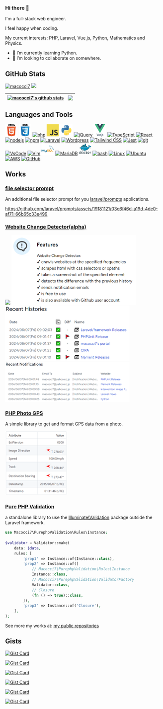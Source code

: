 ### Hi there 👋

I'm a full-stack web engineer.

I feel happy when coding.
 
My current interests: PHP, Laravel, Vue.js, Python, Mathematics and Physics.

- 🌱 I’m currently learning Python.
- 👯 I’m looking to collaborate on somewhere.

## GitHub Stats

<p align="left">
  <a href="https://github.com/macocci7/macocci7/"><img src="https://komarev.com/ghpvc/?username=macocci7" alt="macocci7" /></a>
  <a href="https://github.com/macocci7"><img height="20" src="https://img.shields.io/github/followers/macocci7?label=follow&logo=github&style=flat" /></a>
</p>

<p align="left"> 

<!--
  ![macocci7's GitHub Stats](https://github-readme-stats.vercel.app/api?username=macocci7&show_icons=true&theme=shadow_green&rank_icon=percentile&include_all_commits=true&theme=transparent)
-->

| <a href="https://github.com/macocci7/macocci7"><img align="center" src="https://github-readme-stats.vercel.app/api?username=macocci7&show_icons=true&theme=shadow_green&rank_icon=percentile&include_all_commits=true&theme=transparent&hide_border=true" alt="macocci7's github stats" /></a> | <a href="https://github.com/macocci7/macocci7"><img align="center" src="https://github-readme-stats.vercel.app/api/top-langs/?username=macocci7&layout=compact&theme=buefy&hide_border=true" /></a> |
| ------------- | ------------- |

</p>

## Languages and Tools

<a href="https://www.w3.org/html/" target="_blank" rel="noreferrer"><img src="https://raw.githubusercontent.com/devicons/devicon/master/icons/html5/html5-original-wordmark.svg" alt="html5" width="40" height="40"/></a>
<a href="https://www.w3schools.com/css/" target="_blank" rel="noreferrer"><img src="https://raw.githubusercontent.com/devicons/devicon/master/icons/css3/css3-original-wordmark.svg" alt="css3" width="40" height="40"/></a>
<a href="https://www.php.net" target="_blank" rel="noreferrer"><img src="https://user-images.githubusercontent.com/25181517/183570228-6a040b9f-3ddf-47a2-a201-743121dac664.png" alt="php" width="40" height="40"/></a>
<a href="https://developer.mozilla.org/en-US/docs/Web/JavaScript" target="_blank" rel="noreferrer"><img src="https://raw.githubusercontent.com/devicons/devicon/master/icons/javascript/javascript-original.svg" alt="javascript" width="40" height="40"/></a>
<a href="https://www.python.org" target="_blank" rel="noreferrer"><img src="https://raw.githubusercontent.com/devicons/devicon/master/icons/python/python-original.svg" alt="python" width="40" height="40"/></a>
<a href="https://jquery.com/" target="_blank" rel="noreferrer"><img src="https://skillicons.dev/icons?i=jquery" width="40" height="40" alt="jQuery" /></a>
<a href="https://vuejs.org/" target="_blank" rel="noreferrer"><img src="https://raw.githubusercontent.com/devicons/devicon/master/icons/vuejs/vuejs-original-wordmark.svg" alt="vuejs" width="40" height="40"/></a>
<a href="https://www.typescriptlang.org/" target="_blank" rel="noreferrer"><img width="40" src="https://user-images.githubusercontent.com/25181517/183890598-19a0ac2d-e88a-4005-a8df-1ee36782fde1.png" alt="TypeScript" title="TypeScript"/></a>
<a href="https://react.dev/" target="_blank" rel="noreferrer"><img width="40" src="https://user-images.githubusercontent.com/25181517/183897015-94a058a6-b86e-4e42-a37f-bf92061753e5.png" alt="React" title="React"/></a>
<a href="https://nodejs.org" target="_blank" rel="noreferrer"><img src="https://user-images.githubusercontent.com/25181517/183568594-85e280a7-0d7e-4d1a-9028-c8c2209e073c.png" alt="nodejs" width="40" height="40"/></a>
<a href="https://www.npmjs.com/" target="_blank" rel="noreferrer"><img width="40" src="https://user-images.githubusercontent.com/25181517/121401671-49102800-c959-11eb-9f6f-74d49a5e1774.png" alt="npm" title="npm"/></a>
<a href="https://laravel.com/" target="_blank" rel="noreferrer"><img src="https://github.com/marwin1991/profile-technology-icons/assets/25181517/afcf1c98-544e-41fb-bf44-edba5e62809a" alt="Laravel" width="40" height="40"/></a>
<a href="https://wordpress.com/" target="_blank" rel="noreferrer"><img width="40" src="https://user-images.githubusercontent.com/25181517/192158957-b1256181-356c-46a3-beb9-487af08a6266.png" alt="Wordpress" title="Wordpress"/></a>
<a href="https://tailwindcss.com/" target="_blank" rel="noreferrer"><img width="40" src="https://user-images.githubusercontent.com/25181517/202896760-337261ed-ee92-4979-84c4-d4b829c7355d.png" alt="Tailwind CSS" title="Tailwind CSS"/></a>
<a href="https://jestjs.io" target="_blank" rel="noreferrer"><img src="https://user-images.githubusercontent.com/25181517/187955005-f4ca6f1a-e727-497b-b81b-93fb9726268e.png" alt="Jest" width="40" height="40"/></a>
<a href="https://git-scm.com/" target="_blank" rel="noreferrer"><img src="https://www.vectorlogo.zone/logos/git-scm/git-scm-icon.svg" alt="git" width="40" height="40"/></a>
<a href="https://code.visualstudio.com/" target="_blank" rel="noreferrer"><img src="https://skillicons.dev/icons?i=vscode" width="40" height="40" alt="VsCode" /></a>
<a href="https://www.vim.org/" target="_blank" rel="noreferrer"><img width="40" src="https://user-images.githubusercontent.com/25181517/192108889-232b3431-a585-4b36-a62d-9078bd3641d9.png" alt="Vim" title="Vim"/></a>
<a href="https://www.mysql.com/" target="_blank" rel="noreferrer"><img src="https://raw.githubusercontent.com/devicons/devicon/master/icons/mysql/mysql-original-wordmark.svg" alt="mysql" width="40" height="40"/></a>
<a href="https://mariadb.org/" target="_blank" rel="noreferrer"><img width="40" src="https://github.com/marwin1991/profile-technology-icons/assets/136815194/3c698a4f-84e4-4849-a900-476b14311634" alt="MariaDB" title="MariaDB"/></a>
<a href="https://www.docker.com/" target="_blank" rel="noreferrer"><img src="https://raw.githubusercontent.com/devicons/devicon/master/icons/docker/docker-original-wordmark.svg" alt="docker" width="40" height="40"/></a>
<a href="https://www.gnu.org/software/bash/" target="_blank" rel="noreferrer"><img src="https://user-images.githubusercontent.com/25181517/192158606-7c2ef6bd-6e04-47cf-b5bc-da2797cb5bda.png" alt="bash" width="40" height="40"/></a>
<a href="https://www.linux.org/" target="_blank" rel="noreferrer"><img src="https://github.com/marwin1991/profile-technology-icons/assets/76662862/2481dc48-be6b-4ebb-9e8c-3b957efe69fa" alt="Linux" width="40" height="40"/></a>
<a href="https://ubuntu.com/" target="_blank" rel="noreferrer"><img width="40" src="https://user-images.githubusercontent.com/25181517/186884153-99edc188-e4aa-4c84-91b0-e2df260ebc33.png" alt="Ubuntu" title="Ubuntu"/></a>
<a href="https://aws.amazon.com/" target="_blank" rel="noreferrer"><img width="40" src="https://user-images.githubusercontent.com/25181517/183896132-54262f2e-6d98-41e3-8888-e40ab5a17326.png" alt="AWS" title="AWS"/></a>
<a href="https://github.com/macocci7" target="_blank" ref="noref"><img width="40" src="https://user-images.githubusercontent.com/25181517/192108374-8da61ba1-99ec-41d7-80b8-fb2f7c0a4948.png" alt="GitHub" title="GitHub"/></a>



<!--
## Pins

[![PHP-Scatterplot](https://github-readme-stats.vercel.app/api/pin/?username=macocci7&repo=php-scatterplot)](https://github.com/macocci7/PHP-Scatterplot)

[![PHP-Boxplot](https://github-readme-stats.vercel.app/api/pin/?username=macocci7&repo=php-boxplot)](https://github.com/macocci7/PHP-Boxplot)

[![PHP-Histogram](https://github-readme-stats.vercel.app/api/pin/?username=macocci7&repo=php-histogram)](https://github.com/macocci7/PHP-Histogram)

[![PHP-FrequencyTable](https://github-readme-stats.vercel.app/api/pin/?username=macocci7&repo=php-frequencytable)](https://github.com/macocci7/PHP-FrequencyTable)

[![PHP-PhotoGps](https://github-readme-stats.vercel.app/api/pin/?username=macocci7&repo=php-photogps)](https://github.com/macocci7/PHP-PhotoGps)

[![minedetector](https://github-readme-stats.vercel.app/api/pin/?username=macocci7&repo=minedetector)](https://github.com/macocci7/minedetector)

[![PHP-Combination](https://github-readme-stats.vercel.app/api/pin/?username=macocci7&repo=php-combination)](https://github.com/macocci7/PHP-Combination)

-->

## Works

### [file selector prompt](https://github.com/macocci7/file-selector-prompt)

An additional file selector prompt for you [laravel/prompts](https://github.com/laravel/prompts/) applications.

https://github.com/laravel/prompts/assets/19181121/03c6f46d-a19d-4de0-af71-66b65c33e499

### [Website Change Detector(alpha)](https://wcd.macocci7.work/)

<img src="https://wcd.macocci7.work/img/new_website_form.png" width="400" />

<img src="img/website_change_detector_features.png" width="400" />

<img src="img/website_change_detector_recent_histories.png" width="400" />

<img src="img/website_change_detector_recent_notifications.png" width="400" />

### [PHP Photo GPS](https://github.com/macocci7/PHP-PhotoGps)

A simple library to get and format GPS data from a photo.

<img src="img/php_photo_gps.png" width="200" />

### [Pure PHP Validation](https://github.com/macocci7/purephp-validation)

a standalone library to use the [Illuminate\Validation](https://github.com/illuminate/validation) package outside the Laravel framework.

```php
use Macocci7\PurephpValidation\Rules\Instance;

$validator = Validator::make(
    data: $data,
    rules: [
        'prop1' => Instance::of(Instance::class),
        'prop2' => Instance::of([
            // Macocci7\PurephpValidation\Rules\Instance
            Instance::class,
            // Macocci7\PurephpValidation\ValidatorFactory
            Validator::class,
            // Closure
            (fn () => true)::class,
        ]),
        'prop3' => Instance::of('Closure'),
    ],
);
```

See more my works at: [my public repositories](https://github.com/macocci7?tab=repositories)

## Gists

[![Gist Card](https://github-readme-stats.vercel.app/api/gist?id=e78a3670faa4a8d7d023866db531cb40)](https://gist.github.com/macocci7/e78a3670faa4a8d7d023866db531cb40)

[![Gist Card](https://github-readme-stats.vercel.app/api/gist?id=fb211dbb976009ed8b29b8c3ec11789c)](https://gist.github.com/macocci7/fb211dbb976009ed8b29b8c3ec11789c)

[![Gist Card](https://github-readme-stats.vercel.app/api/gist?id=8591bbc307c30010cdc31ae8d75e0e67)](https://gist.github.com/macocci7/8591bbc307c30010cdc31ae8d75e0e67)

[![Gist Card](https://github-readme-stats.vercel.app/api/gist?id=eee86e1c5b6982edbe578dd3f38f3714)](https://gist.github.com/macocci7/eee86e1c5b6982edbe578dd3f38f3714)

[![Gist Card](https://github-readme-stats.vercel.app/api/gist?id=0933e2c02cafb13cbe9286328ec8fe4d)](https://gist.github.com/macocci7/0933e2c02cafb13cbe9286328ec8fe4d)

[![Gist Card](https://github-readme-stats.vercel.app/api/gist?id=5ce900cc09d8bfe1c3a7ec2efe5412eb)](https://gist.github.com/macocci7/5ce900cc09d8bfe1c3a7ec2efe5412eb)


<!--
**macocci7/macocci7** is a ✨ _special_ ✨ repository because its `README.md` (this file) appears on your GitHub profile.

Here are some ideas to get you started:

- 🔭 I’m currently working on ...
- 🌱 I’m currently learning ...
- 👯 I’m looking to collaborate on ...
- 🤔 I’m looking for help with ...
- 💬 Ask me about ...
- 📫 How to reach me: ...
- 😄 Pronouns: ...
- ⚡ Fun fact: ...
-->

